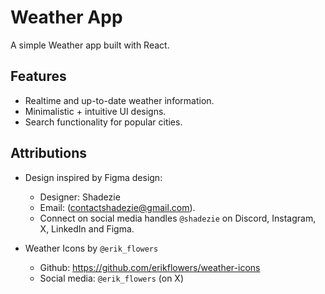 # Weather App

A simple Weather app built with React.

## Features
- Realtime and up-to-date weather information.
- Minimalistic + intuitive UI designs.
- Search functionality for popular cities.


## Attributions
- Design inspired by Figma design: <Figma File URL goes here>
    - Designer: Shadezie 
    - Email: (contactshadezie@gmail.com). 
    - Connect on social media handles `@shadezie` on Discord, Instagram, X, LinkedIn and Figma.

- Weather Icons by `@erik_flowers`
    - Github: https://github.com/erikflowers/weather-icons
    - Social media: `@erik_flowers` (on X)

